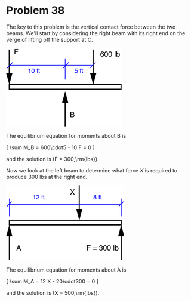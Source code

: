 # Problem 38 #

The key to this problem is the vertical contact force between the two beams. We'll start by considering the right beam with its right end on the verge of lifting off the support at C.

<img src="images/038a.png" />

The equilibrium equation for moments about B is

\[ \sum M_B = 600\cdot5 - 10 F = 0 \]

and the solution is \(F = 300\,\rm{lbs}\).

Now we look at the left beam to determine what force *X* is required to produce 300 lbs at the right end.

<img src="images/038b.png" />

The equilibrium equation for moments about A is

\[ \sum M_A = 12 X - 20\cdot300 = 0 \]

and the solution is \(X = 500\,\rm{lbs}\).


